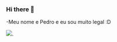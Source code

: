 ### Hi there 👋


-Meu nome e Pedro e eu sou muito legal :D


![](https://media.tenor.com/wB6n9XxQ6MEAAAAd/wilson-dont-starve-wilson.gif).
